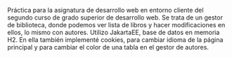 Práctica para la asignatura de desarrollo web en entorno cliente del segundo curso de grado superior de desarrollo web.
Se trata de un gestor de biblioteca, donde podemos ver lista de libros y hacer modificaciones en ellos, lo mismo con autores.
Utilizo JakartaEE, base de datos en memoria H2.
En ella también implementé cookies, para cambiar idioma de la página principal y para cambiar el color de una tabla en el gestor de autores. 
